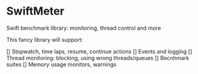 # SwiftMeter
Swift benchmark library: monitoring, thread control and more

This fancy library will support:

[] Stopwatch, time laps, resume, continue actions
[] Events and logging
[] Thread monitoring: blocking, using wrong threads/queues
[] Becnhmark suites
[] Memory usage monitors, warnings

